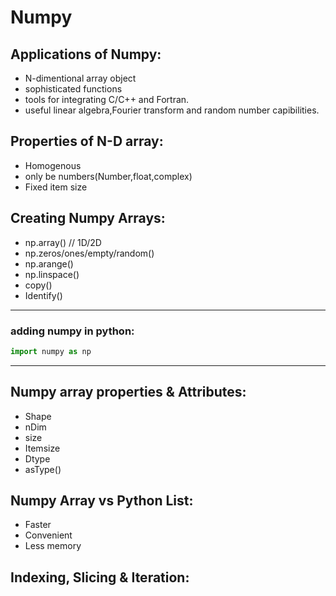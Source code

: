 # Numpy
## Applications of Numpy:
- N-dimentional array object
- sophisticated functions
- tools for integrating C/C++ and Fortran.
- useful linear algebra,Fourier transform and random number capibilities.

## Properties of N-D array:
- Homogenous
- only be numbers(Number,float,complex)
- Fixed item size

## Creating Numpy Arrays:
- np.array() // 1D/2D
- np.zeros/ones/empty/random() 
- np.arange()
- np.linspace()
- copy()
- Identify()

---

### adding numpy in python:
```python
import numpy as np
```
---

## Numpy array properties & Attributes:
- Shape
- nDim
- size
- Itemsize
- Dtype
- asType()

## Numpy Array vs Python List:
- Faster
- Convenient
- Less memory

## Indexing, Slicing & Iteration:

